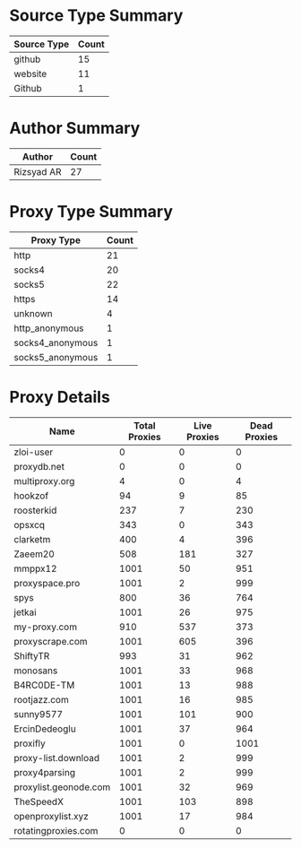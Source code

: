 # Source Type Summary

| Source Type | Count |
|-------------|-------|
| github | 15 |
| website | 11 |
| Github | 1 |


# Author Summary

| Author | Count |
|--------|-------|
| Rizsyad AR | 27 |


# Proxy Type Summary

| Proxy Type | Count |
|------------|-------|
| http | 21 |
| socks4 | 20 |
| socks5 | 22 |
| https | 14 |
| unknown | 4 |
| http_anonymous | 1 |
| socks4_anonymous | 1 |
| socks5_anonymous | 1 |


# Proxy Details

| Name | Total Proxies | Live Proxies | Dead Proxies |
|------|---------------|--------------|---------------|
| zloi-user | 0 | 0 | 0 |
| proxydb.net | 0 | 0 | 0 |
| multiproxy.org | 4 | 0 | 4 |
| hookzof | 94 | 9 | 85 |
| roosterkid | 237 | 7 | 230 |
| opsxcq | 343 | 0 | 343 |
| clarketm | 400 | 4 | 396 |
| Zaeem20 | 508 | 181 | 327 |
| mmppx12 | 1001 | 50 | 951 |
| proxyspace.pro | 1001 | 2 | 999 |
| spys | 800 | 36 | 764 |
| jetkai | 1001 | 26 | 975 |
| my-proxy.com | 910 | 537 | 373 |
| proxyscrape.com | 1001 | 605 | 396 |
| ShiftyTR | 993 | 31 | 962 |
| monosans | 1001 | 33 | 968 |
| B4RC0DE-TM | 1001 | 13 | 988 |
| rootjazz.com | 1001 | 16 | 985 |
| sunny9577 | 1001 | 101 | 900 |
| ErcinDedeoglu | 1001 | 37 | 964 |
| proxifly | 1001 | 0 | 1001 |
| proxy-list.download | 1001 | 2 | 999 |
| proxy4parsing | 1001 | 2 | 999 |
| proxylist.geonode.com | 1001 | 32 | 969 |
| TheSpeedX | 1001 | 103 | 898 |
| openproxylist.xyz | 1001 | 17 | 984 |
| rotatingproxies.com | 0 | 0 | 0 |
